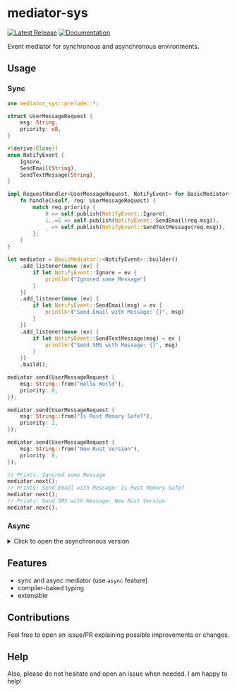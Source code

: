 # mediator-sys
[![Latest Release][crates-io-badge]][crates-io-url]
[![Documentation][docs-rs-img]][docs-rs-url]

Event mediator for synchronous and asynchronous environments.

## Usage
### Sync
```rust
use mediator_sys::prelude::*;

struct UserMessageRequest {
    msg: String,
    priority: u8,
}

#[derive(Clone)]
enum NotifyEvent {
    Ignore,
    SendEmail(String),
    SendTextMessage(String),
}

impl RequestHandler<UserMessageRequest, NotifyEvent> for BasicMediator<NotifyEvent> {
    fn handle(&self, req: UserMessageRequest) {
        match req.priority {
            0 => self.publish(NotifyEvent::Ignore),
            1..=5 => self.publish(NotifyEvent::SendEmail(req.msg)),
            _ => self.publish(NotifyEvent::SendTextMessage(req.msg)),
        };
    }
}

let mediator = BasicMediator::<NotifyEvent>::builder()
    .add_listener(move |ev| {
        if let NotifyEvent::Ignore = ev {
            println!("Ignored some Message")
        }
    })
    .add_listener(move |ev| {
        if let NotifyEvent::SendEmail(msg) = ev {
            println!("Send Email with Message: {}", msg)
        }
    })
    .add_listener(move |ev| {
        if let NotifyEvent::SendTextMessage(msg) = ev {
            println!("Send SMS with Message: {}", msg)
        }
    })
    .build();

mediator.send(UserMessageRequest {
    msg: String::from("Hello World"),
    priority: 0,
});

mediator.send(UserMessageRequest {
    msg: String::from("Is Rust Memory Safe?"),
    priority: 2,
});

mediator.send(UserMessageRequest {
    msg: String::from("New Rust Version"),
    priority: 8,
});

// Prints: Ignored some Message
mediator.next();
// Prints: Send Email with Message: Is Rust Memory Safe?
mediator.next();
// Prints: Send SMS with Message: New Rust Version
mediator.next();

```

### Async
<details>
<summary>Click to open the asynchronous version</summary>

```rust
use mediator_sys::prelude::*;
use async_trait::async_trait;

struct UserMessageRequest {
    msg: String,
    priority: u8,
}

#[derive(Clone)]
enum NotifyEvent {
    Ignore,
    SendEmail(String),
    SendTextMessage(String),
}

#[async_trait]
impl AsyncRequestHandler<UserMessageRequest, NotifyEvent> for BasicAsyncMediator<NotifyEvent> {
    async fn handle(&self, req: UserMessageRequest) {
        match req.priority {
            0 => self.publish(NotifyEvent::Ignore).await,
            1..=5 => self.publish(NotifyEvent::SendEmail(req.msg)).await,
            _ => self.publish(NotifyEvent::SendTextMessage(req.msg)).await,
        };
    }
}

let mediator = BasicMediator::<NotifyEvent>::builder()
    .add_listener(move |ev| {
        if let NotifyEvent::Ignore = ev {
            println!("Ignored some Message")
        }
    })
    .add_listener(move |ev| {
        if let NotifyEvent::SendEmail(msg) = ev {
            println!("Send Email with Message: {}", msg)
        }
    })
    .add_listener(move |ev| {
        if let NotifyEvent::SendTextMessage(msg) = ev {
            println!("Send SMS with Message: {}", msg)
        }
    })
    .build();

async_std::task::block_on(async {
    let async_mediator = BasicAsyncMediator::<NotifyEvent>::from(mediator);

    async_mediator.send(UserMessageRequest {
        msg: String::from("Hello World"),
        priority: 0,
    }).await;

    async_mediator.send(UserMessageRequest {
        msg: String::from("Is Rust Memory Safe?"),
        priority: 2,
    }).await;

    async_mediator.send(UserMessageRequest {
        msg: String::from("New Rust Version"),
        priority: 8,
    }).await;

    async_mediator.next().await;
    async_mediator.next().await;
    async_mediator.next().await;
});
```

</details>

## Features
- sync and async mediator (use `async` feature)
- compiler-baked typing
- extensible

## Contributions
Feel free to open an issue/PR explaining possible improvements or changes.

## Help
Also, please do not hesitate and open an issue when needed. I am happy to help!

[crates-io-badge]: https://img.shields.io/crates/v/mediator-sys.svg
[crates-io-url]: https://crates.io/crates/mediator-sys
[docs-rs-img]: https://docs.rs/mediator-sys/badge.svg
[docs-rs-url]: https://docs.rs/mediator-sys
